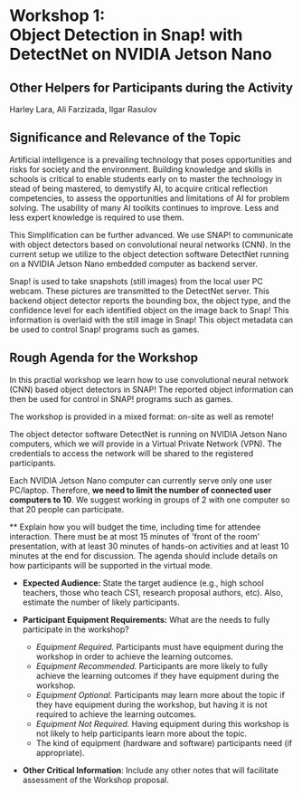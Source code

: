 # Workshop 1:<br>Object Detection in Snap! with DetectNet on NVIDIA Jetson Nano

## Other Helpers for Participants during the Activity
Harley Lara, Ali Farzizada, Ilgar Rasulov

## Significance and Relevance of the Topic

Artificial intelligence is a prevailing technology that poses opportunities and risks for society and the environment. Building knowledge and skills in schools is critical to enable students early on to master the technology in stead of being mastered, to demystify AI, to acquire critical reflection competencies, to assess the opportunities and limitations of AI for problem solving.
The usability of many AI toolkits continues to improve. Less and less expert knowledge is required to use them. 

This Simplification can be further advanced. We use SNAP! to communicate with object detectors based on convolutional neural networks (CNN). In the current setup we utilize to the object detection software DetectNet running on a NVIDIA Jetson Nano embedded computer as backend server.

Snap! is used to take snapshots (still images) from the local user PC webcam. These pictures are transmitted to the DetectNet server. This backend object detector reports the bounding box, the object type, and the confidence level for each identified object on the image back to Snap! This information is overlaid with the still image in Snap! This object metadata can be used to control Snap! programs such as games.


## Rough Agenda for the Workshop

In this practial workshop we learn how to use convolutional neural network (CNN) based object detectors in SNAP! The reported object information can then be used for control in SNAP! programs such as games. 

The workshop is provided in a mixed format: on-site as well as remote! 

The object detector software DetectNet is running on NVIDIA Jetson Nano computers, which we will provide in a Virtual Private Network (VPN). The credentials to access the network will be shared to the registered participants.

Each NVIDIA Jetson Nano computer can currently serve only one user PC/laptop. Therefore, **we need to limit the number of connected user computers to 10**. We suggest working in groups of 2 with one computer so that 20 people can participate. 


** Explain how you will budget the time, including time for attendee interaction. There must be at most 15 minutes of 'front of the room' presentation, with at least 30 minutes of hands-on activities and at least 10 minutes at the end for discussion. The agenda should include details on how participants will be supported in the virtual mode.



- **Expected Audience:** State the target audience (e.g., high school teachers, those who teach CS1, research proposal authors, etc). Also, estimate the number of likely participants.

- **Participant Equipment Requirements:** What are the needs to fully participate in the workshop?
    - _Equipment Required._ Participants must have equipment during the workshop in order to achieve the learning outcomes.
    - _Equipment Recommended._ Participants are more likely to fully achieve the learning outcomes if they have equipment during the workshop.
    - _Equipment Optional._ Participants may learn more about the topic if they have equipment during the workshop, but having it is not required to achieve the learning outcomes.
    - _Equipment Not Required._ Having equipment during this workshop is not likely to help participants learn more about the topic.
    - The kind of equipment (hardware and software) participants need (if appropriate).

- **Other Critical Information**: Include any other notes that will facilitate assessment of the Workshop proposal.
